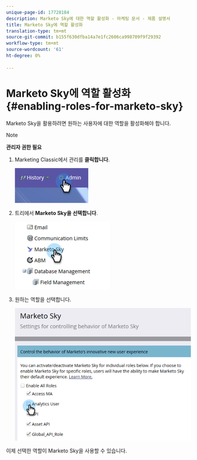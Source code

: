 ```yaml
---
unique-page-id: 17728184
description: Marketo Sky에 대한 역할 활성화 - 마케팅 문서 - 제품 설명서
title: Marketo Sky에 역할 활성화
translation-type: tm+mt
source-git-commit: b155f630dfba14a7e1fc2606ca998709f9f29392
workflow-type: tm+mt
source-wordcount: '61'
ht-degree: 0%

---
```



# Marketo Sky에 역할 활성화 {#enabling-roles-for-marketo-sky}

Marketo Sky을 활용하려면 원하는 사용자에 대한 역할을 활성화해야 합니다.

>[!NOTE]
>
>**관리자 권한 필요**

1. Marketing Classic에서 관리를 **클릭합니다**.

   ![](assets/enabling-roles-for-marketo-sky-1.png)

1. 트리에서 **Marketo Sky을 선택합니다**.

   ![](assets/enabling-roles-for-marketo-sky-2.png)

1. 원하는 역할을 선택합니다.

   ![](assets/enabling-roles-for-marketo-sky-3.png)

이제 선택한 역할이 Marketo Sky을 사용할 수 있습니다.
